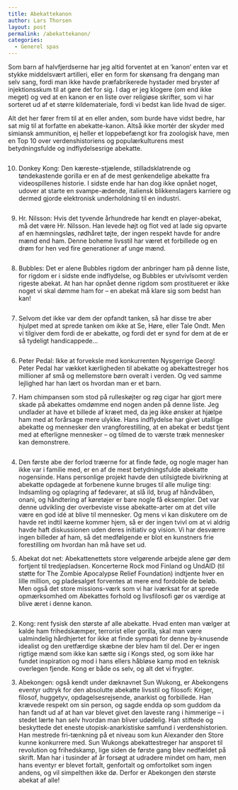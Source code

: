 ```yaml
---
title: Abekattekanon
author: Lars Thorsen
layout: post
permalink: /abekattekanon/
categories:
  - Generel spas
---
```

Som barn af halvfjerdserne har jeg altid forventet at en ’kanon’ enten var et stykke middelsvært artilleri, eller en form for skønsang fra dengang man selv sang, fordi man ikke havde præfabrikerede hystader med bryster af injektionsskum til at gøre det for sig. I dag er jeg klogere (om end ikke meget) og ved at en kanon er en liste over religiøse skrifter, som vi har sorteret ud af et større kildemateriale, fordi vi bedst kan lide hvad de siger. 

Alt det her fører frem til at en eller anden, som burde have vidst bedre, har sat mig til at forfatte en abekatte-kanon. Altså ikke mortér der skyder med simiansk ammunition, ej heller et loppebefængt kor fra zoologisk have, men en Top 10 over verdenshistoriens og populærkulturens mest betydningsfulde og indflydelsesrige abekatte. 

<div class="bitImage bitRight" style="width: 198px">
  <img src="http://www.abekat.net/wp-content/images/ak10.jpg" alt="" /></p>
</div>

10) Donkey Kong: Den kæreste-stjælende, stilladsklatrende og tøndekastende gorilla er en af de mest genkendelige abekatte fra videospillenes historie. I sidste ende har han dog ikke opnået noget, udover at starte en svampe-ædende, italiensk blikkenslagers karriere og dermed gjorde elektronisk underholdning til en industri.

<div class="bitImage bitLeft" style="width: 93px">
  <img src="http://www.abekat.net/wp-content/images/ak09.jpg" alt="" /></p>
</div>

9) Hr. Nilsson: Hvis det tyvende århundrede har kendt en player-abekat, må det være Hr. Nilsson. Han levede højt og flot ved at lade sig opvarte af en hæmningsløs, rødhåret tøjte, der ingen respekt havde for andre mænd end ham. Denne boheme livsstil har været et forbillede og en drøm for hen ved fire generationer af unge mænd.

<div class="bitImage bitRight" style="width: 122px">
  <img src="http://www.abekat.net/wp-content/images/ak08.jpg" alt="" /></p>
</div>

8) Bubbles: Det er alene Bubbles rigdom der anbringer ham på denne liste, for rigdom er i sidste ende indflydelse, og Bubbles er utvivlsomt verden rigeste abekat. At han har opnået denne rigdom som prostitueret er ikke noget vi skal dømme ham for – en abekat må klare sig som bedst han kan!

<div class="bitImage bitLeft" style="width: 198px">
  <img src="http://www.abekat.net/wp-content/images/ak07.jpg" alt="" /></p>
</div>

7) Selvom det ikke var dem der opfandt tanken, så har disse tre aber hjulpet med at sprede tanken om ikke at Se, Høre, eller Tale Ondt. Men vi tilgiver dem fordi de er abekatte, og fordi det er synd for dem at de er så tydeligt handicappede…

<div class="bitImage bitRight" style="width: 198px">
  <img src="http://www.abekat.net/wp-content/images/ak06.jpg" alt="" /></p>
</div>

6) Peter Pedal: Ikke at forveksle med konkurrenten Nysgerrige Georg! Peter Pedal har vækket kærligheden til abekatte og abekattestreger hos millioner af små og mellemstore børn overalt i verden. Og ved samme lejlighed har han lært os hvordan man er et barn.

5) Ham chimpansen som stod på rulleskøjter og røg cigar har gjort mere skade på abekattes omdømme end nogen anden på denne liste. Jeg undlader at have et billede af kræet med, da jeg ikke ønsker at hjælpe ham med at forårsage mere ulykke. Hans indflydelse har givet utallige abekatte og mennesker den vrangforestilling, at en abekat er bedst tjent med at efterligne mennesker – og tilmed de to værste træk mennesker kan demonstrere. 

<div class="bitImage bitLeft" style="width: 198px">
  <img src="http://www.abekat.net/wp-content/images/ak04.jpg" alt="" /></p>
</div>

4) Den første abe der forlod træerne for at finde føde, og nogle mager han ikke var i familie med, er en af de mest betydningsfulde abekatte nogensinde. Hans personlige projekt havde den utilsigtede bivirkning at abekatte opdagede at forbenene kunne bruges til alle mulige ting: Indsamling og oplagring af fødevarer, at slå ild, brug af håndvåben, onani, og håndtering af køretøjer er bare nogle få eksempler. Det var denne udvikling der overbeviste visse abekatte-arter om at det ville være en god idé at blive til mennesker. Og mens vi kan diskutere om de havde ret indtil køerne kommer hjem, så er der ingen tvivl om at vi aldrig havde haft diskussionen uden deres initiativ og vision. Vi har desværre ingen billeder af ham, så det medfølgende er blot en kunstners frie forestilling om hvordan han må have set ud.

3) Abekat dot net: Abekattenettets store velgørende arbejde alene gør dem fortjent til tredjepladsen. Koncerterne Rock mod Finland og UndAID (til støtte for The Zombie Apocalypse Relief Foundation) indtjente hver en lille million, og pladesalget forventes at mere end fordoble de beløb. Men også det store missions-værk som vi har iværksat for at sprede opmærksomhed om Abekattes forhold og livsfilosofi gør os værdige at blive æret i denne kanon.

<div class="bitImage bitRight" style="width: 198px">
  <img src="http://www.abekat.net/wp-content/images/ak02.jpg" alt="" /></p>
</div>

2) Kong: rent fysisk den største af alle abekatte. Hvad enten man vælger at kalde ham frihedskæmper, terrorist eller gorilla, skal man være ualmindelig hårdhjertet for ikke at finde sympati for denne by-knusende idealist og den uretfærdige skæbne der blev ham til del. Der er ingen rigtige mænd som ikke kan sætte sig i Kongs sted, og som ikke har fundet inspiration og mod i hans ellers håbløse kamp mod en teknisk overlegen fjende. Kong er både os selv, og alt det vi frygter.

1) Abekongen: også kendt under dæknavnet Sun Wukong, er Abekongens eventyr udtryk for den absolutte abekatte livsstil og filosofi: Kriger, filosof, huggetyv, opdagelsesrejsende, anarkist og forbillede. Han krævede respekt om sin person, og sagde endda op som guddom da han fandt ud af at han var blevet givet den laveste rang i himmerige – i stedet lærte han selv hvordan man bliver udødelig. Han stiftede og beskyttede det eneste utopisk-anarkistiske samfund i verdenshistorien. Han mestrede fri-tænkning på et niveau som kun Alexander den Store kunne konkurrere med. Sun Wukongs abekattestreger har ansporet til revolution og frihedskamp, lige siden de første gang blev nedfældet på skrift. Man har i tusinder af år forsøgt at udradere mindet om ham, men hans eventyr er blevet fortalt, genfortalt og omfortolket som ingen andens, og vil simpelthen ikke dø. Derfor er Abekongen den største abekat af alle!  
<center>
  <div class="bitImage bitCenter" style="width: 198px">
    <img src="http://www.abekat.net/wp-content/images/ak01.jpg" alt="" /></p>
  </div>
  
  <p>
    </center>
  </p>